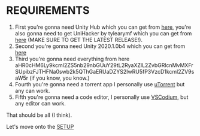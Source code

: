 # REQUIREMENTS

1. First you're gonna need Unity Hub which you can get from [here](https://unity.com/download), you're also gonna need to get UniHacker by tylearymf which you can get from [here](https://github.com/tylearymf/UniHacker) (MAKE SURE TO GET THE LATEST RELEASE!).
2. Second you're gonna need Unity 2020.1.0b4 which you can get from [here](https://unity.com/releases/editor/beta/2020.1.0b4)
3. Third you're gonna need everything from here aHR0cHM6Ly9kcml2ZS5nb29nbGUuY29tL2RyaXZlL2ZvbGRlcnMvMXFrSUpibzFJTHFNa0swb2k5QThGaERUaDZYS2IwRU5fP3VzcD1kcml2ZV9saW5r (if you know, you know.)
4. Fourth you're gonna need a torrent app I personally use [uTorrent](https://www.utorrent.com/) but any can work.
5. Fifth you're gonna need a code editor, I personally use [VSCodium](https://vscodium.com/), but any editor can work.

That should be all (I think).

Let's move onto the [SETUP](SETUP.md)
